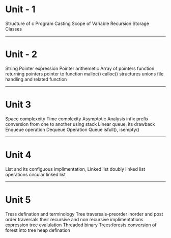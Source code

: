 # Unit - 1

Structure of c Program
Casting
Scope of Variable
Recursion
Storage Classes

---

# Unit - 2

String
Pointer expression
Pointer arithemetic
Array of pointers
function returning pointers
pointer to function
malloc()
calloc()
structures
unions
file handling and related function

---

# Unit 3

Space complexxity
Time complexity
Asymptotic Analysis
infix
prefix
conversion from one to another using stack
Linear queue, its drawback
Enqueue operation
Dequeue Operation
Queue isfull(), isempty()

---

# Unit 4

List and its configuous implimentation,
Linked list
doubly linked list operations
circular linked list

---

# Unit 5

Tress defination and terminology
Tree traversals-preorder
inorder and post order traversals their recursive and non recursive implimentations
expression tree evalulation
Threaded binary
Trees:forests conversion of forest into tree
heap defination
